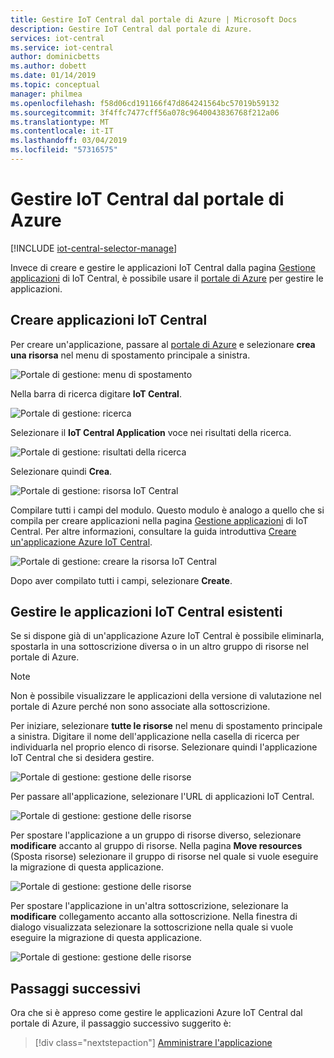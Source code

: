 ```yaml
---
title: Gestire IoT Central dal portale di Azure | Microsoft Docs
description: Gestire IoT Central dal portale di Azure.
services: iot-central
ms.service: iot-central
author: dominicbetts
ms.author: dobett
ms.date: 01/14/2019
ms.topic: conceptual
manager: philmea
ms.openlocfilehash: f58d06cd191166f47d864241564bc57019b59132
ms.sourcegitcommit: 3f4ffc7477cff56a078c9640043836768f212a06
ms.translationtype: MT
ms.contentlocale: it-IT
ms.lasthandoff: 03/04/2019
ms.locfileid: "57316575"
---
```

# <a name="manage-iot-central-from-the-azure-portal"></a>Gestire IoT Central dal portale di Azure

[!INCLUDE [iot-central-selector-manage](../../includes/iot-central-selector-manage.md)]

Invece di creare e gestire le applicazioni IoT Central dalla pagina [Gestione applicazioni](https://aka.ms/iotcentral) di IoT Central, è possibile usare il [portale di Azure](https://portal.azure.com) per gestire le applicazioni.

## <a name="create-iot-central-applications"></a>Creare applicazioni IoT Central

Per creare un'applicazione, passare al [portale di Azure](https://ms.portal.azure.com) e selezionare **crea una risorsa** nel menu di spostamento principale a sinistra.

![Portale di gestione: menu di spostamento](media/howto-manage-iot-central-from-portal/image0.png)

Nella barra di ricerca digitare **IoT Central**.

![Portale di gestione: ricerca](media/howto-manage-iot-central-from-portal/image0a.png)

Selezionare il **IoT Central Application** voce nei risultati della ricerca.

![Portale di gestione: risultati della ricerca](media/howto-manage-iot-central-from-portal/image0b.png)

Selezionare quindi **Crea**.

![Portale di gestione: risorsa IoT Central](media/howto-manage-iot-central-from-portal/image0c.png)

Compilare tutti i campi del modulo. Questo modulo è analogo a quello che si compila per creare applicazioni nella pagina [Gestione applicazioni](https://aka.ms/iotcentral) di IoT Central. Per altre informazioni, consultare la guida introduttiva [Creare un'applicazione Azure IoT Central](quick-deploy-iot-central.md).

![Portale di gestione: creare la risorsa IoT Central](media/howto-manage-iot-central-from-portal/image1.png)  

Dopo aver compilato tutti i campi, selezionare **Create**.

## <a name="manage-existing-iot-central-applications"></a>Gestire le applicazioni IoT Central esistenti

Se si dispone già di un'applicazione Azure IoT Central è possibile eliminarla, spostarla in una sottoscrizione diversa o in un altro gruppo di risorse nel portale di Azure.

> [!NOTE]
> Non è possibile visualizzare le applicazioni della versione di valutazione nel portale di Azure perché non sono associate alla sottoscrizione.

Per iniziare, selezionare **tutte le risorse** nel menu di spostamento principale a sinistra. Digitare il nome dell'applicazione nella casella di ricerca per individuarla nel proprio elenco di risorse. Selezionare quindi l'applicazione IoT Central che si desidera gestire.

![Portale di gestione: gestione delle risorse](media/howto-manage-iot-central-from-portal/image2.png)

Per passare all'applicazione, selezionare l'URL di applicazioni IoT Central.

![Portale di gestione: gestione delle risorse](media/howto-manage-iot-central-from-portal/image3.png)

Per spostare l'applicazione a un gruppo di risorse diverso, selezionare **modificare** accanto al gruppo di risorse. Nella pagina **Move resources** (Sposta risorse) selezionare il gruppo di risorse nel quale si vuole eseguire la migrazione di questa applicazione.

![Portale di gestione: gestione delle risorse](media/howto-manage-iot-central-from-portal/image4.png)

Per spostare l'applicazione in un'altra sottoscrizione, selezionare la **modificare** collegamento accanto alla sottoscrizione. Nella finestra di dialogo visualizzata selezionare la sottoscrizione nella quale si vuole eseguire la migrazione di questa applicazione.

![Portale di gestione: gestione delle risorse](media/howto-manage-iot-central-from-portal/image5.png)

## <a name="next-steps"></a>Passaggi successivi

Ora che si è appreso come gestire le applicazioni Azure IoT Central dal portale di Azure, il passaggio successivo suggerito è:

> [!div class="nextstepaction"]
> [Amministrare l'applicazione](howto-administer.md)